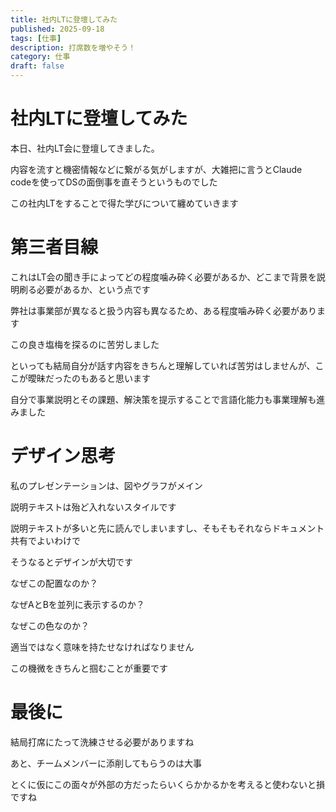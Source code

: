 ```yaml
---
title: 社内LTに登壇してみた
published: 2025-09-18
tags: [仕事]
description: 打席数を増やそう！
category: 仕事
draft: false
---
```

# 社内LTに登壇してみた

本日、社内LT会に登壇してきました。

内容を流すと機密情報などに繋がる気がしますが、大雑把に言うとClaude　codeを使ってDSの面倒事を直そうというものでした

この社内LTをすることで得た学びについて纏めていきます


# 第三者目線

これはLT会の聞き手によってどの程度噛み砕く必要があるか、どこまで背景を説明刷る必要があるか、という点です

弊社は事業部が異なると扱う内容も異なるため、ある程度噛み砕く必要があります

この良き塩梅を探るのに苦労しました

といっても結局自分が話す内容をきちんと理解していれば苦労はしませんが、ここが曖昧だったのもあると思います

自分で事業説明とその課題、解決策を提示することで言語化能力も事業理解も進みました

# デザイン思考

私のプレゼンテーションは、図やグラフがメイン

説明テキストは殆ど入れないスタイルです

説明テキストが多いと先に読んでしまいますし、そもそもそれならドキュメント共有でよいわけで

そうなるとデザインが大切です

なぜこの配置なのか？

なぜAとBを並列に表示するのか？

なぜこの色なのか？

適当ではなく意味を持たせなければなりません

この機微をきちんと掴むことが重要です


# 最後に

結局打席にたって洗練させる必要がありますね

あと、チームメンバーに添削してもらうのは大事

とくに仮にこの面々が外部の方だったらいくらかかるかを考えると使わないと損ですね

